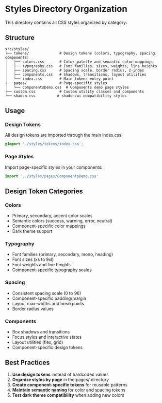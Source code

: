 # Styles Directory Organization

This directory contains all CSS styles organized by category:

## Structure

```
src/styles/
├── tokens/              # Design tokens (colors, typography, spacing, components)
│   ├── colors.css       # Color palette and semantic color mappings
│   ├── typography.css   # Font families, sizes, weights, line heights
│   ├── spacing.css      # Spacing scale, border radius, z-index
│   ├── components.css   # Shadows, transitions, layout utilities
│   └── index.css        # Main tokens entry point
├── pages/               # Page-specific styles
│   └── ComponentsDemo.css  # Components demo page styles
├── custom.css           # Custom utility classes and components
└── shadcn.css          # shadcn/ui compatibility styles
```

## Usage

### Design Tokens
All design tokens are imported through the main index.css:
```css
@import './styles/tokens/index.css';
```

### Page Styles
Import page-specific styles in your components:
```jsx
import '../styles/pages/ComponentsDemo.css'
```

## Design Token Categories

### Colors
- Primary, secondary, accent color scales
- Semantic colors (success, warning, error, neutral)
- Component-specific color mappings
- Dark theme support

### Typography
- Font families (primary, secondary, mono, heading)
- Font sizes (xs to 9xl)
- Font weights and line heights
- Component-specific typography scales

### Spacing
- Consistent spacing scale (0 to 96)
- Component-specific padding/margin
- Layout max-widths and breakpoints
- Border radius values

### Components
- Box shadows and transitions
- Focus styles and interactive states
- Layout utilities (flex, grid)
- Component-specific design tokens

## Best Practices

1. **Use design tokens** instead of hardcoded values
2. **Organize styles by page** in the pages/ directory
3. **Create component-specific tokens** for reusable patterns
4. **Maintain semantic naming** for color and spacing tokens
5. **Test dark theme compatibility** when adding new colors
